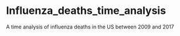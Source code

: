 # Influenza_deaths_time_analysis
A time analysis of influenza deaths in the US between 2009 and 2017
